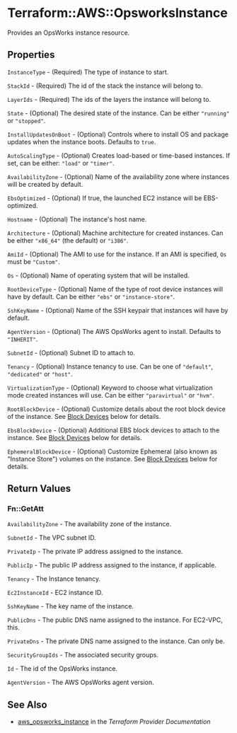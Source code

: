 # Terraform::AWS::OpsworksInstance

Provides an OpsWorks instance resource.

## Properties

`InstanceType` - (Required) The type of instance to start.

`StackId` - (Required) The id of the stack the instance will belong to.

`LayerIds` - (Required) The ids of the layers the instance will belong to.

`State` - (Optional) The desired state of the instance.  Can be either `"running"` or `"stopped"`.

`InstallUpdatesOnBoot` - (Optional) Controls where to install OS and package updates when the instance boots.  Defaults to `true`.

`AutoScalingType` - (Optional) Creates load-based or time-based instances.  If set, can be either: `"load"` or `"timer"`.

`AvailabilityZone` - (Optional) Name of the availability zone where instances will be created
by default.

`EbsOptimized` - (Optional) If true, the launched EC2 instance will be EBS-optimized.

`Hostname` - (Optional) The instance's host name.

`Architecture` - (Optional) Machine architecture for created instances.  Can be either `"x86_64"` (the default) or `"i386"`.

`AmiId` - (Optional) The AMI to use for the instance.  If an AMI is specified, `Os` must be `"Custom"`.

`Os` - (Optional) Name of operating system that will be installed.

`RootDeviceType` - (Optional) Name of the type of root device instances will have by default.  Can be either `"ebs"` or `"instance-store"`.

`SshKeyName` - (Optional) Name of the SSH keypair that instances will have by default.

`AgentVersion` - (Optional) The AWS OpsWorks agent to install.  Defaults to `"INHERIT"`.

`SubnetId` - (Optional) Subnet ID to attach to.

`Tenancy` - (Optional) Instance tenancy to use. Can be one of `"default"`, `"dedicated"` or `"host"`.

`VirtualizationType` - (Optional) Keyword to choose what virtualization mode created instances
will use. Can be either `"paravirtual"` or `"hvm"`.

`RootBlockDevice` - (Optional) Customize details about the root block
device of the instance. See [Block Devices](#block-devices) below for details.

`EbsBlockDevice` - (Optional) Additional EBS block devices to attach to the
instance.  See [Block Devices](#block-devices) below for details.

`EphemeralBlockDevice` - (Optional) Customize Ephemeral (also known as
"Instance Store") volumes on the instance. See [Block Devices](#block-devices) below for details.


## Return Values

### Fn::GetAtt

`AvailabilityZone` - The availability zone of the instance.

`SubnetId` - The VPC subnet ID.

`PrivateIp` - The private IP address assigned to the instance.

`PublicIp` - The public IP address assigned to the instance, if applicable.

`Tenancy` - The Instance tenancy.

`Ec2InstanceId` - EC2 instance ID.

`SshKeyName` - The key name of the instance.

`PublicDns` - The public DNS name assigned to the instance. For EC2-VPC, this.

`PrivateDns` - The private DNS name assigned to the instance. Can only be.

`SecurityGroupIds` - The associated security groups.

`Id` - The id of the OpsWorks instance.

`AgentVersion` - The AWS OpsWorks agent version.

## See Also

* [aws_opsworks_instance](https://www.terraform.io/docs/providers/aws/r/opsworks_instance.html) in the _Terraform Provider Documentation_
